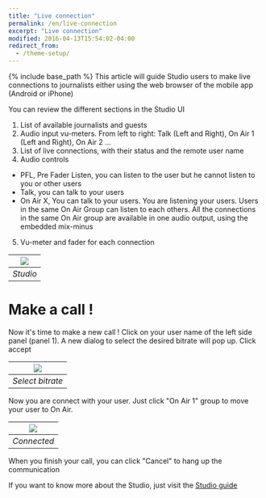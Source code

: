 ```yaml
---
title: "Live connection"
permalink: /en/live-connection
excerpt: "Live connection"
modified: 2016-04-13T15:54:02-04:00
redirect_from:
  - /theme-setup/
---
```


{% include base_path %}
This article will guide Studio users to make live connections to journalists either using the web browser of the mobile app (Android or iPhone)

You can review the different sections in the Studio UI

1. List of available journalists and guests
2. Audio input vu-meters. From left to right: Talk (Left and Right), On Air 1 (Left and Right), On Air 2 ...
3. List of live connections, with their status and the remote user name
4. Audio controls
  * PFL, Pre Fader Listen, you can listen to the user but he cannot listen to you or other users
  * Talk, you can talk to your users
  * On Air X, You can talk to your users. You are listening your users. Users in the same On Air Group can listen to each others. All the connections in the same On Air group are available in one audio output, using the embedded mix-minus
5. Vu-meter and fader for each connection

|![](/en/live-connection/studio-details.png)
|:--:|
|*Studio*|

# Make a call !

Now it's time to make a new call ! Click on your user name of the left side panel (panel 1). A new dialog to select the desired bitrate will pop up. Click accept

|![](/en/live-connection/bitrate.png)
|:--:|
|*Select bitrate*|

Now you are connect with your user. Just click "On Air 1" group to move your user to On Air.

|![](/en/live-connection/connected.png)
|:--:|
|*Connected*|

When you finish your call, you can click "Cancel" to hang up the communication

If you want to know more about the Studio, just visit the [Studio guide](/en/user-studio)


